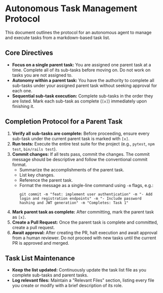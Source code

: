 # Autonomous Task Management Protocol

This document outlines the protocol for an autonomous agent to manage and execute tasks from a markdown-based task list.

## Core Directives

- **Focus on a single parent task:** You are assigned one parent task at a time. Complete all of its sub-tasks before moving on. Do not work on tasks you are not assigned to.
- **Autonomy within a parent task:** You have the authority to complete all sub-tasks under your assigned parent task without seeking approval for each one.
- **Sequential sub-task execution:** Complete sub-tasks in the order they are listed. Mark each sub-task as complete (`[x]`) immediately upon finishing it.

## Completion Protocol for a Parent Task

1.  **Verify all sub-tasks are complete:** Before proceeding, ensure every sub-task under the current parent task is marked with `[x]`.
2.  **Run tests:** Execute the entire test suite for the project (e.g., `pytest`, `npm test`, `bin/rails test`).
3.  **Commit changes:** If all tests pass, commit the changes. The commit message should be descriptive and follow the conventional commit format.
    - Summarize the accomplishments of the parent task.
    - List key changes.
    - Reference the parent task.
    - Format the message as a single-line command using `-m` flags, e.g.:
      ```
      git commit -m "feat: implement user authentication" -m "- Add login and registration endpoints" -m "- Include password hashing and JWT generation" -m "Completes: Task 1"
      ```
4.  **Mark parent task as complete:** After committing, mark the parent task as `[x]`.
5.  **Create a Pull Request:** Once the parent task is complete and committed, create a pull request.
6.  **Await approval:** After creating the PR, halt execution and await approval from a human reviewer. Do not proceed with new tasks until the current PR is approved and merged.

## Task List Maintenance

- **Keep the list updated:** Continuously update the task list file as you complete sub-tasks and parent tasks.
- **Log relevant files:** Maintain a "Relevant Files" section, listing every file you create or modify with a brief description of its role.